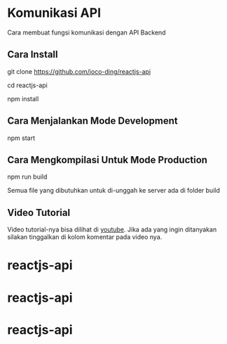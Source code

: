 # Komunikasi API 

Cara membuat fungsi komunikasi dengan API Backend

## Cara Install

git clone https://github.com/joco-ding/reactjs-api

cd reactjs-api

npm install

## Cara Menjalankan Mode Development

npm start

## Cara Mengkompilasi Untuk Mode Production

npm run build

Semua file yang dibutuhkan untuk di-unggah ke server ada di folder build

## Video Tutorial

Video tutorial-nya bisa dilihat di [youtube](https://youtu.be/CEJmSeHXc6I). Jika ada yang ingin ditanyakan silakan tinggalkan di 
kolom komentar pada video nya.
# reactjs-api
# reactjs-api
# reactjs-api
